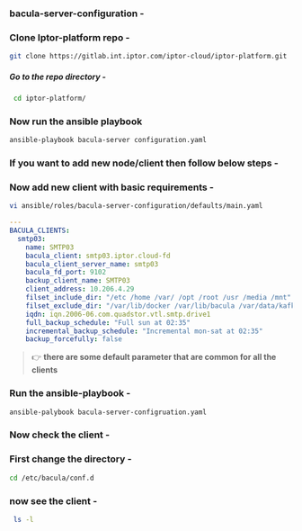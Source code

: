 ### bacula-server-configuration -


### Clone Iptor-platform repo -
```bash
git clone https://gitlab.int.iptor.com/iptor-cloud/iptor-platform.git
```

##### Go to the repo directory - 
```bash
 cd iptor-platform/
```

### Now run the ansible playbook

```bash
ansible-playbook bacula-server configuration.yaml
```

### If you want to add new node/client then follow below steps -

### Now add new client with basic requirements -

```bash
vi ansible/roles/bacula-server-configuration/defaults/main.yaml  
```

``` yaml
---
BACULA_CLIENTS:
  smtp03:
    name: SMTP03
    bacula_client: smtp03.iptor.cloud-fd
    bacula_client_server_name: smtp03
    bacula_fd_port: 9102
    backup_client_name: SMTP03
    client_address: 10.206.4.29
    filset_include_dir: "/etc /home /var/ /opt /root /usr /media /mnt"
    filset_exclude_dir: "/var/lib/docker /var/lib/bacula /var/data/kafka"
    iqdn: iqn.2006-06.com.quadstor.vtl.smtp.drive1
    full_backup_schedule: "Full sun at 02:35"
    incremental_backup_schedule: "Incremental mon-sat at 02:35"
    backup_forcefully: false
```
> :point_right: **there are some default parameter that are common for all the clients**


### Run the ansible-playbook -
```bash
ansible-palybook bacula-server-configruation.yaml
```
### Now check the client - 
### First change the directory -

```bash
cd /etc/bacula/conf.d
```

### now see the client -
```bash
 ls -l
 ```
